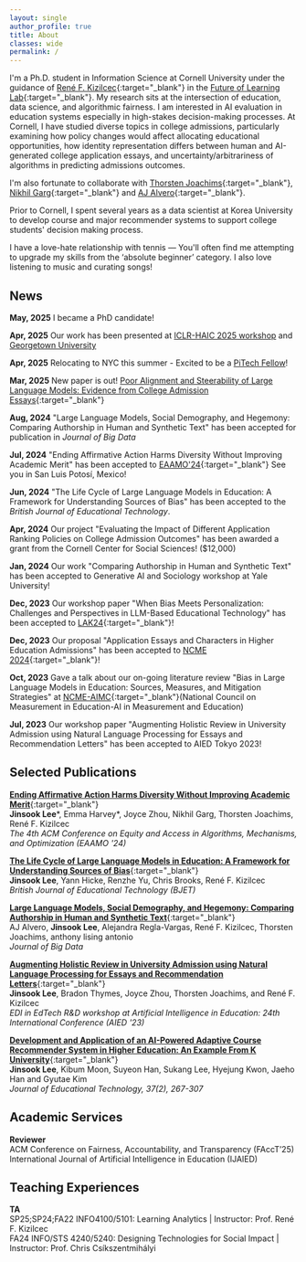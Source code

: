 ```yaml
---
layout: single
author_profile: true
title: About
classes: wide
permalink: /
---
```


I'm a Ph.D. student in Information Science at Cornell University under the guidance of [René F. Kizilcec](https://rene.kizilcec.com){:target="_blank"} in the [Future of Learning Lab](https://learning.cis.cornell.edu/){:target="_blank"}. My research sits at the intersection of education, data science, and algorithmic fairness. I am interested in AI evaluation in education systems especially in high-stakes decision-making processes. At Cornell, I have studied diverse topics in college admissions, particularly examining how policy changes would affect allocating educational opportunities, how identity representation differs between human and AI-generated college application essays, and uncertainty/arbitrariness of algorithms in predicting admissions outcomes.

I'm also fortunate to collaborate with [Thorsten Joachims](https://www.cs.cornell.edu/people/tj){:target="_blank"}, [Nikhil Garg](https://gargnikhil.com){:target="_blank"} and [AJ Alvero](https://ajalvero.com){:target="_blank"}.  

Prior to Cornell, I spent several years as a data scientist at Korea University to develop course and major recommender systems to support college students' decision making process.

I have a love-hate relationship with tennis — You'll often find me attempting to upgrade my skills from the ‘absolute beginner’ category. I also love listening to music and curating songs!

## News
**May, 2025** I became a PhD candidate! 

**Apr, 2025** Our work has been presented at [ICLR-HAIC 2025 workshop](https://sites.google.com/stanford.edu/haic2025/home) and [Georgetown University](https://events.georgetown.edu/psychology/event/29526-psychology-colloquium-dr-aj-alvero) 

**Apr, 2025** Relocating to NYC this summer - Excited to be a [PiTech Fellow](https://www.pi.tech.cornell.edu/pitech-phd-impact-fellowship)!
 
**Mar, 2025** New paper is out! [Poor Alignment and Steerability of Large Language Models: Evidence from College Admission Essays](https://arxiv.org/abs/2503.20062){:target="_blank"}

**Aug, 2024** "Large Language Models, Social Demography, and Hegemony: Comparing Authorship in Human and Synthetic Text" has been accepted for publication in *Journal of Big Data* 

**Jul, 2024** "Ending Affirmative Action Harms Diversity Without Improving Academic Merit" has been accepted to [EAAMO'24](https://conference.eaamo.org/){:target="_blank"} See you in San Luis Potosí, Mexico!
 
**Jun, 2024** "The Life Cycle of Large Language Models in Education: A Framework for Understanding Sources of Bias" has been accepted to the *British Journal of Educational Technology*. 

**Apr, 2024** Our project "Evaluating the Impact of Different Application Ranking Policies on College Admission Outcomes" has been awarded a grant from the Cornell Center for Social Sciences! ($12,000)

**Jan, 2024** Our work "Comparing Authorship in Human and Synthetic Text" has been accepted to Generative AI and Sociology workshop at Yale University! 

**Dec, 2023** Our workshop paper "When Bias Meets Personalization: Challenges and
Perspectives in LLM-Based Educational Technology" has been accepted to [LAK24](https://www.solaresearch.org/events/lak/lak24/){:target="_blank"}!

**Dec, 2023** Our proposal "Application Essays and Characters in Higher Education Admissions" has been accepted to [NCME 2024](https://www.ncme.org/home){:target="_blank"}!

**Oct, 2023** Gave a talk about our on-going literature review "Bias in Large Language Models in Education:
Sources, Measures, and Mitigation Strategies" at [NCME-AIMC](https://www.ncme-aime.org/){:target="_blank"}(National Council on Measurement in Education-AI in Measurement and Education) 

**Jul, 2023** Our workshop paper "Augmenting Holistic Review in University Admission using Natural Language Processing for Essays and Recommendation Letters" has been accepted to AIED Tokyo 2023!

## Selected Publications

[**Ending Affirmative Action Harms Diversity Without Improving Academic Merit**](https://dl.acm.org/doi/abs/10.1145/3689904.3694706){:target="_blank"}\
**Jinsook Lee**\*, Emma Harvey\*, Joyce Zhou, Nikhil Garg, Thorsten Joachims, René F. Kizilcec\
*The 4th ACM Conference on Equity and Access in Algorithms, Mechanisms, and Optimization (EAAMO '24)*

[**The Life Cycle of Large Language Models in Education: A Framework for Understanding Sources of Bias**](https://bera-journals.onlinelibrary.wiley.com/doi/epdf/10.1111/bjet.13505?domain=author&token=GYAQDDMYPJMHC3GGPDQ3){:target="_blank"}\
**Jinsook Lee**, Yann Hicke, Renzhe Yu, Chris Brooks, René F. Kizilcec\
*British Journal of Educational Technology (BJET)*

[**Large Language Models, Social Demography, and Hegemony: Comparing Authorship in Human and Synthetic Text**](https://journalofbigdata.springeropen.com/articles/10.1186/s40537-024-00986-7){:target="_blank"}\
AJ Alvero, **Jinsook Lee**, Alejandra Regla-Vargas, René F. Kizilcec, Thorsten Joachims, anthony lising antonio\
*Journal of Big Data*

[**Augmenting Holistic Review in University Admission using Natural Language Processing for Essays and Recommendation Letters**](https://arxiv.org/pdf/2306.17575.pdf){:target="_blank"}\
**Jinsook Lee**, Bradon Thymes, Joyce Zhou, Thorsten Joachims, and René F. Kizilcec\
*EDI in EdTech R&D workshop at Artificial Intelligence in Education: 24th International Conference (AIED '23)*

[**Development and Application of an AI-Powered Adaptive Course Recommender System in Higher Education: An Example From K University**](https://www.researchgate.net/publication/352876624_Development_and_Application_of_an_AI-Powered_Adaptive_Course_Recommender_System_in_Higher_Education_An_Example_from_K_University){:target="_blank"}\
**Jinsook Lee**, Kibum Moon, Suyeon Han, Sukang Lee, Hyejung Kwon, Jaeho Han and Gyutae Kim\
*Journal of Educational Technology, 37(2), 267-307*

## Academic Services
**Reviewer**\
ACM Conference on Fairness, Accountability, and Transparency (FAccT’25)\
International Journal of Artificial Intelligence in Education (IJAIED)


## Teaching Experiences
**TA**\
SP25;SP24;FA22 INFO4100/5101: Learning Analytics | Instructor: Prof. René F. Kizilcec\
FA24 INFO/STS 4240/5240: Designing Technologies for Social Impact | Instructor: Prof. Chris Csíkszentmihályi 
